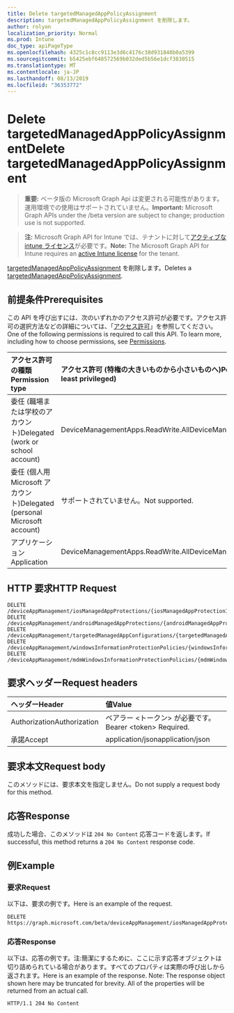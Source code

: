 ```yaml
---
title: Delete targetedManagedAppPolicyAssignment
description: targetedManagedAppPolicyAssignment を削除します。
author: rolyon
localization_priority: Normal
ms.prod: Intune
doc_type: apiPageType
ms.openlocfilehash: 4325c1c8cc9113e3d6c4176c38d931840b0a5399
ms.sourcegitcommit: b5425ebf648572569b032ded5b56e1dcf3830515
ms.translationtype: MT
ms.contentlocale: ja-JP
ms.lasthandoff: 08/13/2019
ms.locfileid: "36353772"
---
```

# <a name="delete-targetedmanagedapppolicyassignment"></a><span data-ttu-id="718da-103">Delete targetedManagedAppPolicyAssignment</span><span class="sxs-lookup"><span data-stu-id="718da-103">Delete targetedManagedAppPolicyAssignment</span></span>

> <span data-ttu-id="718da-104">**重要:** ベータ版の Microsoft Graph Api は変更される可能性があります。運用環境での使用はサポートされていません。</span><span class="sxs-lookup"><span data-stu-id="718da-104">**Important:** Microsoft Graph APIs under the /beta version are subject to change; production use is not supported.</span></span>

> <span data-ttu-id="718da-105">**注:** Microsoft Graph API for Intune では、テナントに対して[アクティブな intune ライセンス](https://go.microsoft.com/fwlink/?linkid=839381)が必要です。</span><span class="sxs-lookup"><span data-stu-id="718da-105">**Note:** The Microsoft Graph API for Intune requires an [active Intune license](https://go.microsoft.com/fwlink/?linkid=839381) for the tenant.</span></span>

<span data-ttu-id="718da-106">[targetedManagedAppPolicyAssignment](../resources/intune-mam-targetedmanagedapppolicyassignment.md) を削除します。</span><span class="sxs-lookup"><span data-stu-id="718da-106">Deletes a [targetedManagedAppPolicyAssignment](../resources/intune-mam-targetedmanagedapppolicyassignment.md).</span></span>

## <a name="prerequisites"></a><span data-ttu-id="718da-107">前提条件</span><span class="sxs-lookup"><span data-stu-id="718da-107">Prerequisites</span></span>
<span data-ttu-id="718da-p101">この API を呼び出すには、次のいずれかのアクセス許可が必要です。アクセス許可の選択方法などの詳細については、「[アクセス許可](/graph/permissions-reference)」を参照してください。</span><span class="sxs-lookup"><span data-stu-id="718da-p101">One of the following permissions is required to call this API. To learn more, including how to choose permissions, see [Permissions](/graph/permissions-reference).</span></span>

|<span data-ttu-id="718da-110">アクセス許可の種類</span><span class="sxs-lookup"><span data-stu-id="718da-110">Permission type</span></span>|<span data-ttu-id="718da-111">アクセス許可 (特権の大きいものから小さいものへ)</span><span class="sxs-lookup"><span data-stu-id="718da-111">Permissions (from most to least privileged)</span></span>|
|:---|:---|
|<span data-ttu-id="718da-112">委任 (職場または学校のアカウント)</span><span class="sxs-lookup"><span data-stu-id="718da-112">Delegated (work or school account)</span></span>|<span data-ttu-id="718da-113">DeviceManagementApps.ReadWrite.All</span><span class="sxs-lookup"><span data-stu-id="718da-113">DeviceManagementApps.ReadWrite.All</span></span>|
|<span data-ttu-id="718da-114">委任 (個人用 Microsoft アカウント)</span><span class="sxs-lookup"><span data-stu-id="718da-114">Delegated (personal Microsoft account)</span></span>|<span data-ttu-id="718da-115">サポートされていません。</span><span class="sxs-lookup"><span data-stu-id="718da-115">Not supported.</span></span>|
|<span data-ttu-id="718da-116">アプリケーション</span><span class="sxs-lookup"><span data-stu-id="718da-116">Application</span></span>|<span data-ttu-id="718da-117">DeviceManagementApps.ReadWrite.All</span><span class="sxs-lookup"><span data-stu-id="718da-117">DeviceManagementApps.ReadWrite.All</span></span>|

## <a name="http-request"></a><span data-ttu-id="718da-118">HTTP 要求</span><span class="sxs-lookup"><span data-stu-id="718da-118">HTTP Request</span></span>
<!-- {
  "blockType": "ignored"
}
-->
``` http
DELETE /deviceAppManagement/iosManagedAppProtections/{iosManagedAppProtectionId}/assignments/{targetedManagedAppPolicyAssignmentId}
DELETE /deviceAppManagement/androidManagedAppProtections/{androidManagedAppProtectionId}/assignments/{targetedManagedAppPolicyAssignmentId}
DELETE /deviceAppManagement/targetedManagedAppConfigurations/{targetedManagedAppConfigurationId}/assignments/{targetedManagedAppPolicyAssignmentId}
DELETE /deviceAppManagement/windowsInformationProtectionPolicies/{windowsInformationProtectionPolicyId}/assignments/{targetedManagedAppPolicyAssignmentId}
DELETE /deviceAppManagement/mdmWindowsInformationProtectionPolicies/{mdmWindowsInformationProtectionPolicyId}/assignments/{targetedManagedAppPolicyAssignmentId}
```

## <a name="request-headers"></a><span data-ttu-id="718da-119">要求ヘッダー</span><span class="sxs-lookup"><span data-stu-id="718da-119">Request headers</span></span>
|<span data-ttu-id="718da-120">ヘッダー</span><span class="sxs-lookup"><span data-stu-id="718da-120">Header</span></span>|<span data-ttu-id="718da-121">値</span><span class="sxs-lookup"><span data-stu-id="718da-121">Value</span></span>|
|:---|:---|
|<span data-ttu-id="718da-122">Authorization</span><span class="sxs-lookup"><span data-stu-id="718da-122">Authorization</span></span>|<span data-ttu-id="718da-123">ベアラー &lt;トークン&gt; が必要です。</span><span class="sxs-lookup"><span data-stu-id="718da-123">Bearer &lt;token&gt; Required.</span></span>|
|<span data-ttu-id="718da-124">承諾</span><span class="sxs-lookup"><span data-stu-id="718da-124">Accept</span></span>|<span data-ttu-id="718da-125">application/json</span><span class="sxs-lookup"><span data-stu-id="718da-125">application/json</span></span>|

## <a name="request-body"></a><span data-ttu-id="718da-126">要求本文</span><span class="sxs-lookup"><span data-stu-id="718da-126">Request body</span></span>
<span data-ttu-id="718da-127">このメソッドには、要求本文を指定しません。</span><span class="sxs-lookup"><span data-stu-id="718da-127">Do not supply a request body for this method.</span></span>

## <a name="response"></a><span data-ttu-id="718da-128">応答</span><span class="sxs-lookup"><span data-stu-id="718da-128">Response</span></span>
<span data-ttu-id="718da-129">成功した場合、このメソッドは `204 No Content` 応答コードを返します。</span><span class="sxs-lookup"><span data-stu-id="718da-129">If successful, this method returns a `204 No Content` response code.</span></span>

## <a name="example"></a><span data-ttu-id="718da-130">例</span><span class="sxs-lookup"><span data-stu-id="718da-130">Example</span></span>

### <a name="request"></a><span data-ttu-id="718da-131">要求</span><span class="sxs-lookup"><span data-stu-id="718da-131">Request</span></span>
<span data-ttu-id="718da-132">以下は、要求の例です。</span><span class="sxs-lookup"><span data-stu-id="718da-132">Here is an example of the request.</span></span>
``` http
DELETE https://graph.microsoft.com/beta/deviceAppManagement/iosManagedAppProtections/{iosManagedAppProtectionId}/assignments/{targetedManagedAppPolicyAssignmentId}
```

### <a name="response"></a><span data-ttu-id="718da-133">応答</span><span class="sxs-lookup"><span data-stu-id="718da-133">Response</span></span>
<span data-ttu-id="718da-p102">以下は、応答の例です。注:簡潔にするために、ここに示す応答オブジェクトは切り詰められている場合があります。すべてのプロパティは実際の呼び出しから返されます。</span><span class="sxs-lookup"><span data-stu-id="718da-p102">Here is an example of the response. Note: The response object shown here may be truncated for brevity. All of the properties will be returned from an actual call.</span></span>
``` http
HTTP/1.1 204 No Content
```






